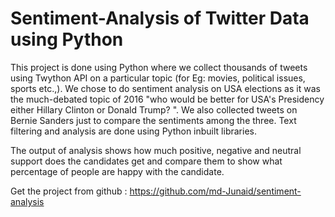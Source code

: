 # Sentiment-Analysis of Twitter Data using Python
This project is done using Python where we collect thousands of tweets using Twython API on a particular topic (for Eg: movies, political issues, sports etc.,). We chose to do sentiment analysis on USA elections as it was the much-debated topic of 2016 "who would be better for USA's Presidency either Hillary Clinton or Donald Trump? ". We also collected tweets on Bernie Sanders just to compare the sentiments among the three. Text filtering and analysis are done using Python inbuilt libraries.

The output of analysis shows how much positive, negative and neutral support does the candidates get and compare them to show what percentage of people are happy with the candidate.

Get the project from github : https://github.com/md-Junaid/sentiment-analysis
